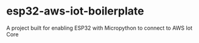 # esp32-aws-iot-boilerplate
A project built for enabling ESP32 with Micropython to connect to AWS Iot Core
